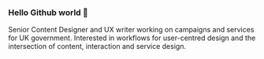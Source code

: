 ### Hello Github world 👋

Senior Content Designer and UX writer working on campaigns and services for UK government. Interested in workflows for user-centred design and the intersection of content, interaction and service design.

